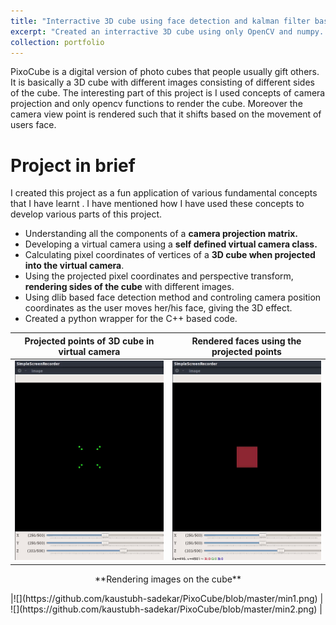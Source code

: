 ```yaml
---
title: "Interractive 3D cube using face detection and kalman filter based tracking"
excerpt: "Created an interractive 3D cube using only OpenCV and numpy. Rendering was also done using oply OpenCV and not using OpenGL<br/><img src='/images/pixocube.gif'>"
collection: portfolio
---
```


PixoCube is a digital version of photo cubes that people usually gift others. It is basically a 3D cube with different images consisting of different sides of the cube. The interesting part of this project is 
I used concepts of camera projection and only opencv functions to render the cube. Moreover the camera view point is rendered such that it shifts based on the movement of users face.  

Project in brief
================

I created this project as a fun application of various fundamental concepts that I have learnt . I have mentioned how I have used these concepts to develop
various parts of this project.
* Understanding all the components of a **camera projection matrix.**
* Developing a virtual camera using a **self defined virtual camera class.**
* Calculating pixel coordinates of vertices of a **3D cube when projected into the virtual camera**.
* Using the projected pixel coordinates and perspective transform, **rendering sides of the cube** with different images.
* Using dlib based face detection method and controling camera position coordinates as the user moves her/his face, giving the 3D effect.
* Created a python wrapper for the C++ based code.

| **Projected points of 3D cube in virtual camera** | **Rendered faces using the projected points** |
| :--------------------------------------------: | :----------------------------------------: |
|![](https://github.com/kaustubh-sadekar/PixoCube/blob/master/proj1.gif) | ![](https://github.com/kaustubh-sadekar/PixoCube/blob/master/proj2.gif) |

<p align='center'>
  **Rendering images on the cube**
</p>
|![](https://github.com/kaustubh-sadekar/PixoCube/blob/master/min1.png) | ![](https://github.com/kaustubh-sadekar/PixoCube/blob/master/min2.png) |



